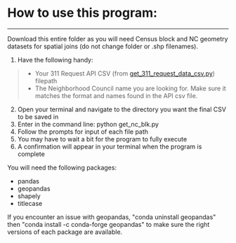 # How to use this program:
---

Download this entire folder as you will need Census block and NC geometry datasets for spatial joins (do not change folder or .shp filenames).

1. Have the following handy: 
> - Your 311 Request API CSV (from [get_311_request_data_csv.py](https://github.com/hackforla/311-data/blob/dev/server/utils/get_request_data_csv.py)) filepath
> - The Neighborhood Council name you are looking for. Make sure it matches the format and names found in the API csv file.
2. Open your terminal and navigate to the directory you want the final CSV to be saved in
3. Enter in the command line: python get_nc_blk.py
4. Follow the prompts for input of each file path
5. You may have to wait a bit for the program to fully execute
6. A confirmation will appear in your terminal when the program is complete

You will need the following packages:
- pandas
- geopandas
- shapely
- titlecase

If you encounter an issue with geopandas, "conda uninstall geopandas" then "conda install -c conda-forge geopandas" to make sure the right versions of each package are available. 